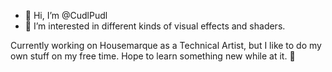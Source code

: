 - 👋 Hi, I’m @CudlPudl
- 👀 I’m interested in different kinds of visual effects and shaders.

Currently working on Housemarque as a Technical Artist, but I like to do my own stuff on my free time.
Hope to learn something new while at it. 👀

<!---
CudlPudl/CudlPudl is a ✨ special ✨ repository because its `README.md` (this file) appears on your GitHub profile.
You can click the Preview link to take a look at your changes.
--->
